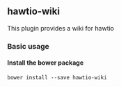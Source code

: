 ## hawtio-wiki

This plugin provides a wiki for hawtio

### Basic usage

#### Install the bower package

`bower install --save hawtio-wiki`